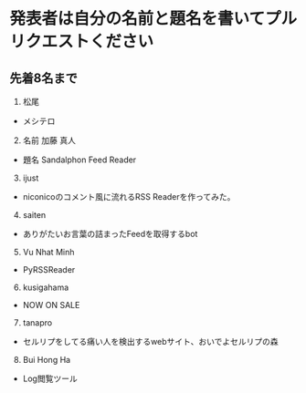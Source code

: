 # 発表者は自分の名前と題名を書いてプルリクエストください
## 先着8名まで

1. 松尾
  - メシテロ
2. 名前 加藤 真人
  - 題名 Sandalphon Feed Reader
3. ijust
  - niconicoのコメント風に流れるRSS Readerを作ってみた。
4. saiten
  - ありがたいお言葉の詰まったFeedを取得するbot
5. Vu Nhat Minh
  - PyRSSReader
6. kusigahama
  - NOW ON SALE
7. tanapro
  - セルリプをしてる痛い人を検出するwebサイト、おいでよセルリプの森
8. Bui Hong Ha
  - Log閲覧ツール
